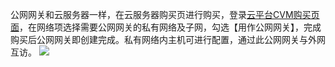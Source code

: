 公网网关和云服务器一样，在云服务器购买页进行购买，登录[云平台CVM购买页面](http://manage.qcloud.com/shoppingcart/shop.php?tab=cvm)，在网络项选择需要公网网关的私有网络及子网，勾选【用作公网网关】，完成购买后公网网关即创建完成。私有网络内主机可进行配置，通过此公网网关与外网互访。
![](https://mccdn.qcloud.com/img568e273bc4959.png)